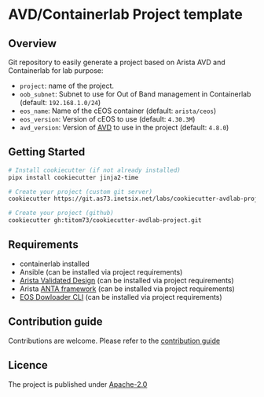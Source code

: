 # AVD/Containerlab Project template

## Overview

Git repository to easily generate a project based on Arista AVD and Containerlab for lab purpose:

- `project`: name of the project.
- `oob_subnet`: Subnet to use for Out of Band management in Containerlab (default: `192.168.1.0/24`)
- `eos_name`: Name of the cEOS container (default: `arista/ceos`)
- `eos_version`: Version of cEOS to use (default: `4.30.3M`)
- `avd_version`: Version of [AVD](https://github.com/aristanetworks/avd) to use in the project (default: `4.8.0`)


## Getting Started

```bash
# Install cookiecutter (if not already installed)
pipx install cookiecutter jinja2-time

# Create your project (custom git server)
cookiecutter https://git.as73.inetsix.net/labs/cookiecutter-avdlab-project.git

# Create your project (github)
cookiecutter gh:titom73/cookiecutter-avdlab-project.git
```

## Requirements

- containerlab installed
- Ansible (can be installed via project requirements)
- [Arista Validated Design](https://avd.arista.com) (can be installed via project requirements)
- Arista [ANTA framework](https://anta.arista.com) (can be installed via project requirements)
- [EOS Dowloader CLI](https://github.com/titom73/eos-downloader/) (can be installed via project requirements)

## Contribution guide

Contributions are welcome. Please refer to the [contribution guide](./CONTRIBUTING.md)

## Licence

The project is published under [Apache-2.0](./LICENCE)